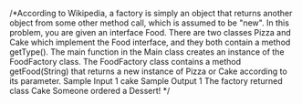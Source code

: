  /*According to Wikipedia, a factory is simply an object that returns another object from some other method call, which is assumed to be "new". 
 In this problem, you are given an interface Food. There are two classes Pizza and Cake which implement the Food interface, and they both contain 
 a method getType(). The main function in the Main class creates an instance of the FoodFactory class. The FoodFactory class contains a method 
 getFood(String) that returns a new instance of Pizza or Cake according to its parameter. Sample Input 1 cake Sample Output 1 The factory returned 
 class Cake Someone ordered a Dessert! */
